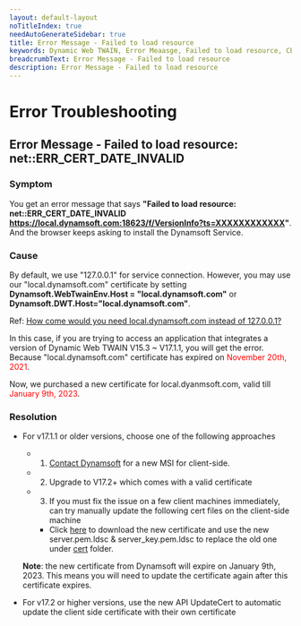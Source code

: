 ```yaml
---
layout: default-layout
noTitleIndex: true
needAutoGenerateSidebar: true
title: Error Message - Failed to load resource
keywords: Dynamic Web TWAIN, Error Meaasge, Failed to load resource, CERT INVALID
breadcrumbText: Error Message - Failed to load resource
description: Error Message - Failed to load resource
---
```


# Error Troubleshooting

## Error Message - Failed to load resource: net::ERR_CERT_DATE_INVALID

### Symptom 

You get an error message that says **"Failed to load resource: net::ERR_CERT_DATE_INVALID https://local.dynamsoft.com:18623/f/VersionInfo?ts=XXXXXXXXXXXX"**. And the browser keeps asking to install the Dynamsoft Service. 

### Cause 

By default, we use "127.0.0.1" for service connection. However, you may use our "local.dynamsoft.com" certificate by setting **Dynamsoft.WebTwainEnv.Host = "local.dynamsoft.com"** or **Dynamsoft.DWT.Host="local.dynamsoft.com"**. 

Ref: <a href="{{site.faq}}how-come-would-you-need-local.dynamsoft.com.html" target="_blank">How come would you need local.dynamsoft.com instead of 127.0.0.1?</a>

In this case, if you are trying to access an application that integrates a version of Dynamic Web TWAIN V15.3 ~ V17.1.1, you will get the error. Because "local.dynamsoft.com" certificate has expired on <font color=red>November 20th, 2021</font>. 

Now, we purchased a new certificate for local.dyanmsoft.com, valid till <font color=red>January 9th, 2023</font>. 

### Resolution 

- For v17.1.1 or older versions, choose one of the following approaches 
   - 1) <a href="https://www.dynamsoft.com/web-twain/docs/about/getsupport.html" target="_blank">Contact Dynamsoft</a> for a new MSI for client-side.
   - 2) Upgrade to V17.2+ which comes with a valid certificate 
   - 3) If you must fix the issue on a few client machines immediately, can try manually update the following cert files on the client-side machine
      -  Click <a href="https://tst.dynamsoft.com/public/download/dwt/newcert/local.dynamsoft.com/newcert.zip" target="_blank">here</a> to download the new certificate and use the new server.pem.ldsc & server_key.pem.ldsc to replace the old one under <a href="https://www.dynamsoft.com/web-twain/docs/indepth/deployment/service.html?ver=latest#for-the-service" target="_blank">cert</a> folder. 

    **Note**: the new certificate from Dynamsoft will expire on January 9th, 2023. This means you will need to update the certificate again after this certificate expires.</li>

- For v17.2 or higher versions, use the new API UpdateCert to automatic update the client side certificate with their own certificate














<!--

 1) Go to service directory, and find _DSConfiguration.ini_.  
<ul>
   <li>Windows: C:\Windows\SysWOW64\Dynamsoft\DynamsoftService or C:\Windows\SysWOW64\Dynamsoft\DynamsoftServicex64_(version)</li>   
   <li>macOS: Go > Applications > Dynamsoft > DynamsoftService > {installed version No.}</li>   
   <li>Linux: opt/dynamsoft/DynamsoftService</li>
</ul>   
   
 then add the following code lines in DSConfiguration.ini  

```javascript
//if you perfer to use your own valid certificate, change the local.dynamsoftwebtwain.com to your own address. As well as cert_name and key_name. 
[local.dynamsoftwebtwain.com]  
cert_name=server.pem.ldsc       
key_name=server_key.pem.ldsc  
```

 2) Click <a href="https://tst.dynamsoft.com/public/download/dwt/newcert/newcert.zip" target="_blank">here</a> to download the new certificate and use the new server.pem.ldsc & server_key.pem.ldsc to replace the old one under <a href="https://www.dynamsoft.com/web-twain/docs/indepth/deployment/service.html?ver=latest#for-the-service" target="_blank">cert</a> folder.

If you use your own certificate, put your own cert and key under the cert folder. 

Note: the new certificate from Dynamsoft will expire on September 23th, 2022. This means you will need to update the certificate again after this certificate expires.
<br>

 3) Call the following line in Resources/dynamsoft.webtwain.config.js to use the new certificate. 
   ```javascript 
  // V15.3~16.2 uses
  Dynamsoft.WebTwainEnv.Host = 'local.dynamsoftwebtwain.com';
 
  // V17.0+ uses
  Dynamsoft.DWT.Host = 'local.dynamsoftwebtwain.com';
   ```
-->
